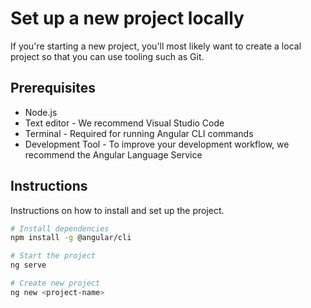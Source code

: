 # Set up a new project locally

If you're starting a new project, you'll most likely want to create a local project so that you can use tooling such as Git.

## Prerequisites

- Node.js
- Text editor - We recommend Visual Studio Code
- Terminal - Required for running Angular CLI commands
- Development Tool - To improve your development workflow, we recommend the Angular Language Service

## Instructions

Instructions on how to install and set up the project.

```bash
# Install dependencies
npm install -g @angular/cli

# Start the project
ng serve

# Create new project
ng new <project-name>
